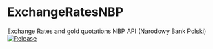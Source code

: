 # ExchangeRatesNBP
Exchange Rates and gold quotations NBP API (Narodowy Bank Polski)
[![Release](https://jitpack.io/v/brzozasr/ExchangeRatesNBP.svg)](https://jitpack.io/#brzozasr/ExchangeRatesNBP)
